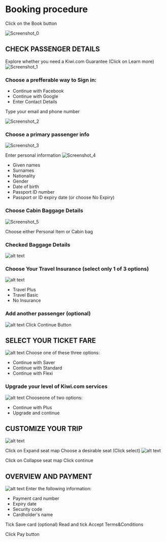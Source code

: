 # Booking procedure 
Click on the Book button 

![Screenshot_0](https://user-images.githubusercontent.com/72726714/96103593-962e1e00-0ee0-11eb-8fe3-c8889678daac.png)


## CHECK PASSENGER DETAILS
Explore whether you need a Kiwi.com Guarantee (Click on Learn more) 
![Screenshot_1](https://user-images.githubusercontent.com/72726714/96138841-dd2f0a00-0f06-11eb-9910-3ffd69738194.png)


### Choose a prefferable way to Sign in:
* Continue with Facebook
* Continue with Google
* Enter Contact Details

Type your email and phone number 

![Screenshot_2](https://user-images.githubusercontent.com/72726714/96138068-1155fb00-0f06-11eb-95d3-0b93b8461783.png)


### Choose a primary passenger info 
![Screenshot_3](https://user-images.githubusercontent.com/72726714/96138332-5712c380-0f06-11eb-982e-74f19455027b.png)

Enter personal information 
![Screenshot_4](https://user-images.githubusercontent.com/72726714/96138433-6f82de00-0f06-11eb-9d3b-bb8502bc7ec3.png)
* Given names
* Surnames
* Nationality
* Gender
* Date of birth
* Passport ID number
* Passport or ID expiry date (or choose No Expiry)

### Choose Cabin Baggage Details

![Screenshot_5](https://user-images.githubusercontent.com/72726714/96138466-790c4600-0f06-11eb-9da1-c708ef442eb4.png)

Choose either Personal Item or Cabin bag

### Checked Baggage Details
![alt text](http://url/to/Screenshot_6.png)

### Choose Your Travel Insurance (select only 1 of 3 options)
![alt text](http://url/to/Screenshot_7.png)
* Travel Plus
* Travel Basic
* No Insurance 

### Add another passenger (optional)
![alt text](http://url/to/Screenshot_8.png)
Click Continue Button

## SELECT YOUR TICKET FARE
![alt text](http://url/to/Screenshot_9.png)
Choose one of these three options:
* Continue with Saver
* Continue with Standard
* Continue with Flexi

### Upgrade your level of Kiwi.com services
![alt text](http://url/to/Screenshot_10.png)
Chooseone of two options:
* Continue with Plus
* Upgrade and continue

## CUSTOMIZE YOUR TRIP
![alt text](http://url/to/Screenshot_11.png)

Click on Expand seat map
Choose a desirable seat (Click select)
![alt text](http://url/to/Screenshot_12.png)

Click on Collapse seat map
Click continue 

## OVERVIEW AND PAYMENT
![alt text](http://url/to/Screenshot_13.png)
Enter the following information:
* Payment card number
* Expiry date
* Security code
* Cardholder's name

Tick Save card (optional)
Read and tick Accept Terms&Conditions 

Click Pay button
